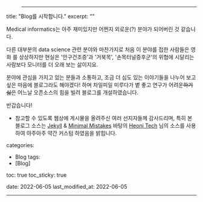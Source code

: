 > ---
title:  "Blog를 시작합니다." 
excerpt: ""

Medical informatics는 아주 재미있지만 어쩐지 
외로운(?) 분야가 되어버린 것 같습니다. 

다른 대부분의 data science 관련 분야와 마찬가지로 
처음 이 분야를 접한 사람들은 영화 <Matrix> 를 상상하지만
현실은 '안구건조증'과 '거북목', '손목터널증후군'의 위협에 시달리는 
사람보다 모니터를 더 오래 보는 삶이지요.
 
분야에 관심을 가지고 있는 분들과 소통하고, 
조금 더 심도 있는 이야기들을 나누어 보고 싶은 마음에 블로그라도 해야겠다!
하며 차일피일 미루다가 볕 좋고 연구가 어려운~~하기싫은~~ 어느날 
오픈소스의 힘을 빌려 블로그를 개설하였습니다. 

반갑습니다! 

* 참고할 수 있도록 웹상에 게시물을 올려주신 여러 선지자들께 감사드리며, 
특히 본 블로그 소스는 [Jekyll](https://jekyllrb.com/) & [Minimal Mistakes](https://mademistakes.com/work/minimal-mistakes-jekyll-theme/) 바탕의 [Heoni Tech](https://heoni00.github.io/) 님의 소스를 사용하여 아주아주 약간 커스텀 하였음을 밝힙니다. 

categories:
  - Blog
tags:
  - [Blog]

toc: true
toc_sticky: true
 
date: 2022-06-05
last_modified_at: 2022-06-05

---
